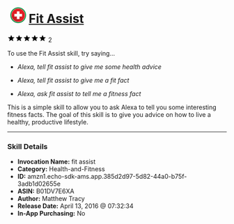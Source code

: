 # &nbsp;<img src="skill_icon" alt="Fit Assist icon" width="36"> [Fit Assist](http://alexa.amazon.com/#skills/amzn1.echo-sdk-ams.app.385d2d97-5d82-44a0-b75f-3adb1d02655e)
![5 stars](../../images/ic_star_black_18dp_1x.png)![5 stars](../../images/ic_star_black_18dp_1x.png)![5 stars](../../images/ic_star_black_18dp_1x.png)![5 stars](../../images/ic_star_black_18dp_1x.png)![5 stars](../../images/ic_star_black_18dp_1x.png) 2

To use the Fit Assist skill, try saying...

* *Alexa, tell fit assist to give me some health advice*

* *Alexa, tell fit assist to give me a fit fact*

* *Alexa, ask fit assist to tell me a fitness fact*

This is a simple skill to allow you to ask Alexa to tell you some interesting fitness facts.  The goal of this skill is to give you advice on how to live a healthy, productive lifestyle.

***

### Skill Details

* **Invocation Name:** fit assist
* **Category:** Health-and-Fitness
* **ID:** amzn1.echo-sdk-ams.app.385d2d97-5d82-44a0-b75f-3adb1d02655e
* **ASIN:** B01DV7E6XA
* **Author:** Matthew Tracy
* **Release Date:** April 13, 2016 @ 07:32:34
* **In-App Purchasing:** No
